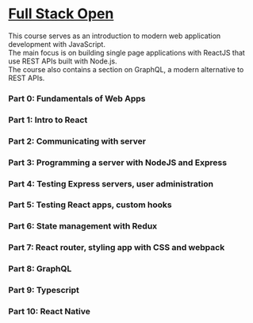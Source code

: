 
<h1><a href="https://fullstackopen.com/en">Full Stack Open</a></h1>

This course serves as an introduction to modern web application development with JavaScript. <br>
The main focus is on building single page applications with ReactJS that use REST APIs built with Node.js. <br>
The course also contains a section on GraphQL, a modern alternative to REST APIs.

<h3>Part 0: Fundamentals of Web Apps</h3>
<h3>Part 1: Intro to React</h3>
<h3>Part 2: Communicating with server</h3>
<h3>Part 3: Programming a server with NodeJS and Express</h3>
<h3>Part 4: Testing Express servers, user administration</h3>
<h3>Part 5: Testing React apps, custom hooks</h3>
<h3>Part 6: State management with Redux</h3>
<h3>Part 7: React router, styling app with CSS and webpack</h3>
<h3>Part 8: GraphQL</h3>
<h3>Part 9: Typescript</h3>
<h3>Part 10: React Native</h3>
